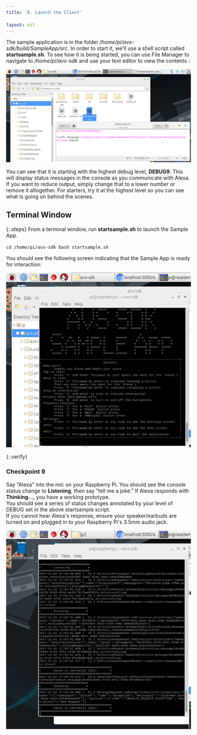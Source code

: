 ```yaml
---
title: '8. Launch the Client'

layout: nil
---
```




The sample application is in the folder */home/pi/avs-sdk/build/SampleApp/src*. In order to start it, we'll use a shell script called **startsample.sh**. To see how it is being started, you can use File Manager to navigate to */home/pi/avs-sdk* and use your text editor to view the contents :

![debug](../assets/startsample_debug9.png)

You can see that it is starting with the highest debug level, **DEBUG9**.  This will display status messages in the console as you communicate with Alexa.  If you want to reduce output, simply change that to a lower number or remove it altogether. For starters, try it at the highest level so you can see what is going on behind the scenes.

## Terminal Window
{:.steps}
From a terminal window, run **startsample.sh** to launch the Sample App.

`cd /home/pi/avs-sdk
bash startsample.sh`

You should see the following screen indicating that the Sample App is ready for interaction:

![app launched](../assets/app_launched.png)

{:.verify}
### Checkpoint 9

Say "Alexa" into the mic on your Raspberry Pi. You should see the console status change to **Listening**, then say "tell me a joke." If Alexa responds with **Thinking...**, you have a working prototype.  
You should see a series of status changes annotated by your level of DEBUG set in the above startsample script.  
If you cannot hear Alexa's response, ensure your speaker/earbuds are turned on and plugged in to your Raspberry Pi's 3.5mm audio jack.

![app running](../assets/app_running.png)
